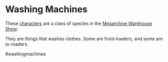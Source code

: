 # Washing Machines

These [characters](Characters.md) are a class of species in the [Megarchive Warehouse Show](Megarchive%20Warehouse%20Show.md).

They are things that washes clothes. Some are front-loaders, and some are to-loaders.

#washingmachines
